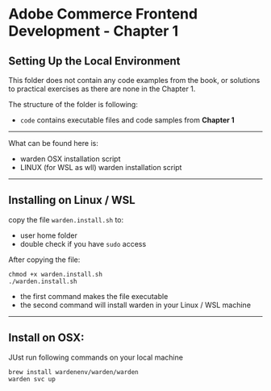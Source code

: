 # Adobe Commerce Frontend Development - Chapter 1
Setting Up the Local Environment
---
This folder does not contain any code examples from the book, or solutions to practical exercises as there are none in the Chapter 1.

The structure of the folder is following:
* `code` contains executable files and code samples from **Chapter 1**

---
What can be found here is:
* warden OSX installation script
* LINUX (for WSL as wll) warden installation script

---
## Installing on Linux / WSL

copy the file `warden.install.sh` to:
* user home folder 
* double check if you have `sudo` access

After copying the file:
```shell
chmod +x warden.install.sh
./warden.install.sh
```

* the first command makes the file executable
* the second command will install warden in your Linux / WSL machine

---
## Install on OSX:

JUst run following commands on your local machine
```shell
brew install wardenenv/warden/warden
warden svc up
```